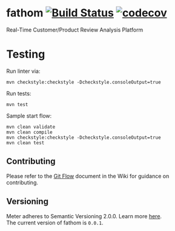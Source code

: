# fathom [![Build Status](https://travis-ci.org/thomasmchen/fathom.svg?branch=master)](https://travis-ci.org/thomasmchen/fathom) [![codecov](https://codecov.io/gh/thomasmchen/fathom/branch/master/graph/badge.svg)](https://codecov.io/gh/thomasmchen/fathom)

Real-Time Customer/Product Review Analysis Platform

# Testing
Run linter via:
```
mvn checkstyle:checkstyle -Dcheckstyle.consoleOutput=true
```
Run tests:
```
mvn test
```
Sample start flow:
```
mvn clean validate
mvn clean compile
mvn checkstyle:checkstyle -Dcheckstyle.consoleOutput=true
mvn clean test
```

## Contributing
Please refer to the [Git Flow](https://github.com/thomasmchen/fathom/wiki/Git-Flow) document in the Wiki for guidance on contributing.

## Versioning
Meter adheres to Semantic Versioning 2.0.0. Learn more [here](https://semver.org/). <br>
The current version of fathom is `0.0.1`.